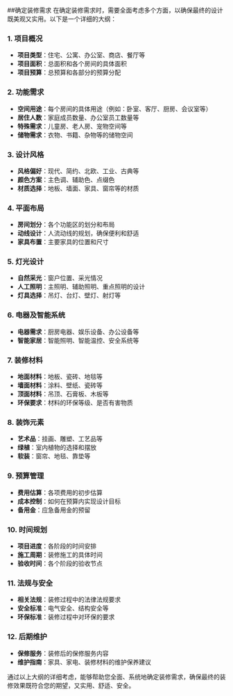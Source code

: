 ##确定装修需求
在确定装修需求时，需要全面考虑多个方面，以确保最终的设计既美观又实用。以下是一个详细的大纲：

### 1. 项目概况
   - **项目类型**：住宅、公寓、办公室、商店、餐厅等
   - **项目面积**：总面积和各个房间的具体面积
   - **项目预算**：总预算和各部分的预算分配

### 2. 功能需求
   - **空间用途**：每个房间的具体用途（例如：卧室、客厅、厨房、会议室等）
   - **居住人数**：家庭成员数量、办公室员工数量等
   - **特殊需求**：儿童房、老人房、宠物空间等
   - **储物需求**：衣物、书籍、杂物等的储物空间

### 3. 设计风格
   - **风格偏好**：现代、简约、北欧、工业、古典等
   - **颜色方案**：主色调、辅助色、点缀色
   - **材质选择**：地板、墙面、家具、窗帘等的材质

### 4. 平面布局
   - **房间划分**：各个功能区的划分和布局
   - **动线设计**：人流动线的规划，确保便利和舒适
   - **家具布置**：主要家具的位置和尺寸

### 5. 灯光设计
   - **自然采光**：窗户位置、采光情况
   - **人工照明**：主照明、辅助照明、重点照明的设计
   - **灯具选择**：吊灯、台灯、壁灯、射灯等

### 6. 电器及智能系统
   - **电器需求**：厨房电器、娱乐设备、办公设备等
   - **智能家居**：智能照明、智能温控、安全系统等

### 7. 装修材料
   - **地面材料**：地板、瓷砖、地毯等
   - **墙面材料**：涂料、壁纸、瓷砖等
   - **顶面材料**：吊顶、石膏板、木板等
   - **环保要求**：材料的环保等级、是否有害物质

### 8. 装饰元素
   - **艺术品**：挂画、雕塑、工艺品等
   - **绿植**：室内植物的选择和摆放
   - **软装**：窗帘、地毯、靠垫等

### 9. 预算管理
   - **费用估算**：各项费用的初步估算
   - **成本控制**：如何在预算内实现设计目标
   - **备用金**：应急备用金的预留

### 10. 时间规划
   - **项目进度**：各阶段的时间安排
   - **施工周期**：装修施工的具体时间
   - **验收时间**：各个阶段的验收节点

### 11. 法规与安全
   - **相关法规**：装修过程中的法律法规要求
   - **安全标准**：电气安全、结构安全等
   - **环保标准**：装修过程中对环保的要求

### 12. 后期维护
   - **保修服务**：装修后的保修服务内容
   - **维护指南**：家具、家电、装修材料的维护保养建议

通过以上大纲的详细考虑，能够帮助您全面、系统地确定装修需求，确保最终的装修效果既符合您的期望，又实用、舒适、安全。